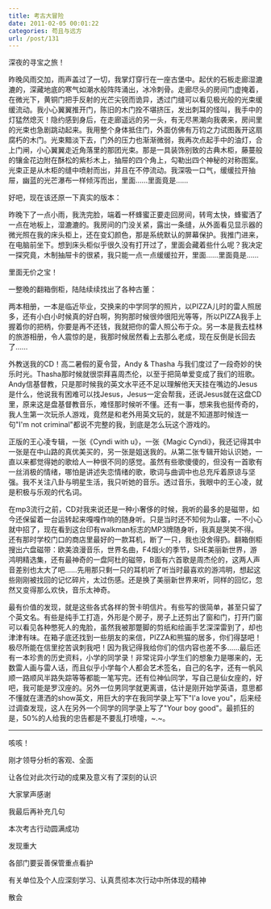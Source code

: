 ```yaml
---
title: 考古大冒险
date: 2011-02-05 00:01:22
categories: 苟且与远方
url: /post/131
---
```


深夜的寻宝之旅！

昨晚风雨交加，雨声盖过了一切，我掌灯穿行在一座古堡中。起伏的石板走廊湿漉漉的，深藏地底的寒气如潮水般阵阵涌出，冰冷刺骨。走廊尽头的房间门虚掩着，在微光下，黄铜门把手反射的光芒尖锐而诡异，透过门缝可以看见极光般的光束缓缓流动。我小心翼翼推开门，陈旧的木门拴不堪挤压，发出刺耳的怪叫，我手中的灯猛然熄灭！隐约感到身后，在走廊遥远的另一头，有无尽黑潮向我袭来，房间里的光束也急剧跳动起来。我用整个身体抵住门，外面仿佛有万钧之力试图轰开这扇腐朽的木门。光束黯淡下去，门外的压力也渐渐微弱，我再次点起手中的油灯，合上门闸，小心翼翼走近角落里的那团光束。那是一具装饰别致的古典木柜，藤蔓般的镶金花边附在酥松的紫杉木上，抽屉的四个角上，勾勒出四个神秘的对称图案。光束正是从木柜的缝中喷射而出，并且在不停流动。我深吸一口气，缓缓拉开抽屉，幽蓝的光芒瀑布一样倾泻而出，里面……里面竟是……

好吧，现在该还原一下真实的版本：

昨晚下了一点小雨，我洗完脸，端着一杯蜂蜜正要走回房间，转弯太快，蜂蜜洒了一点在地板上，湿漉漉的。我房间的门没关紧，露出一条缝，从外面看见显示器的微光照在我的床头柜上，还在变幻颜色，那是系统默认的屏幕保护。我推门进来，在电脑前坐下。想到床头柜似乎很久没有打开过了，里面会藏着些什么呢？我决定一探究竟，木制抽屉卡的很紧，我只能一点一点缓缓拉开，里面……里面竟是……

里面无价之宝！

一整晚的翻箱倒柜，陆陆续续找出了各种古董：

两本相册，一本是临近毕业，交换来的中学同学的照片，以PIZZA儿时的雷人照居多，还有小白小时候真的好白啊，狗狗那时候很帅很阳光等等，所以PIZZA我手上握着你的把柄，你要是再不还钱，我就把你的雷人照公布于众。另一本是我去桂林的旅游相册，令人震惊的是，我那时候居然看上去那么老成，现在反倒是长回去了……

外教送我的CD！高二暑假的夏令营，Andy &amp; Thasha 与我们度过了一段奇妙的快乐时光。Thasha那时候就很崇拜喜周杰伦，以至于把简单爱变成了我们的班歌。Andy信基督教，只是那时候我的英文水平还不足以理解他天天挂在嘴边的Jesus是什么，他说我有困难可以找Jesus，Jesus一定会帮我，还说Jesus就在这盘CD里，原来这是盘基督教音乐，难怪那时候听不懂。还有一事，想来我也挺传奇的，我人生第一次玩杀人游戏，竟然是和老外用英文玩的，就是不知道那时候连一句"I'm not criminal"都说不完整的我，到底是怎么玩这个游戏的。

正版的王心凌专辑，一张《Cyndi with u》，一张《Magic Cyndi》，我还记得其中一张是在中山路的真优美买的，另一张是姐送我的。从第二张专辑开始认识她，一直以来都觉得她的歌给人一种很不同的感觉。虽然有些歌傻傻的，但没有一首歌有一丝消极的情绪，哪怕是讲述失恋情绪的歌，歌词与曲调中也总充斥着原谅与坚强。我不关注八卦与明星生活，我只听她的音乐。透过音乐，我眼中的王心凌，就是积极与乐观的代名词。

在mp3流行之前，CD对我来说还是一种小奢侈的时候，我听的最多的是磁带，如今还保留着一台运转起来嘎嘎作响的随身听。只是当时还不知何为山寨，一不小心就中招了，现在看到这台印有walkman标志的MP3牌随身听，我真是哭笑不得。还有那时学校门口的商店里最好的一款耳机，断了一只，我也没舍得扔。翻箱倒柜搜出六盘磁带：欧美浪漫音乐，世界名曲，F4烟火的季节，SHE美丽新世界，游鸿明精选集，还有最神奇的一盘阿杜的磁带，B面有六首歌是周杰伦的，这两人声音差别也太大了吧……先用那只剩一只的耳机听了听当时最喜欢的游鸿明，想起这些刚刚被找回的记忆碎片，太过伤感。还是换了美丽新世界来听，同样的回忆，忽然又变得那么欢快，音乐太神奇。

最有价值的发现，就是这些各式各样的贺卡明信片。有些写的很简单，甚至只留了个英文名。有些是纯手工打造，外形是个房子，房子上还剪出了窗和门，打开门窗可以看见各种憋死人的鬼脸，虽然我被那蹩脚的剪纸和绘画手艺深深雷到了，却也津津有味。在箱子底还找到一些朋友的来信，PIZZA和熊猫的居多，你们得瑟吧！极尽所能在信里挖苦讽刺我吧！因为我记得我给你们的信内容也差不多……最后还有一本珍贵的历史资料，小学的同学录！非常诧异小学生们的想象力是哪来的，无数雷人画与雷人话，而且似乎小学每个人都会艺术签名，自己的名字，还有一帆风顺一路顺风半路失踪等等都能一笔写完。还有位神仙同学，写自己是仙女座的，好吧，我可能是罗汉座的。另外一位男同学就更离谱，估计是刚开始学英语，意思都不懂就在潇洒的show英文，用巨大的字在我同学录上写下"I'a love you"，后来经过调查发现，这人在另外一个同学的同学录上写了"Your boy good"。最抓狂的是，50%的人给我的忠告都是不要乱打喷嚏，~.~。

* * *

咳咳！

刚才领导分析的客观、全面

让各位对此次行动的成果及意义有了深刻的认识

大家掌声感谢

我最后再补充几句

本次考古行动圆满成功

发现重大

各部门要妥善保管重点看护

有关单位及个人应深刻学习、认真贯彻本次行动中所体现的精神

散会